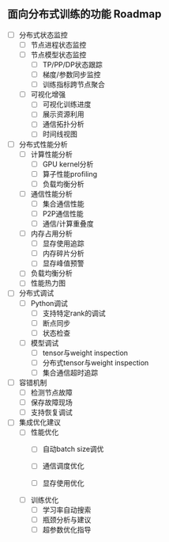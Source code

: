 ## 面向分布式训练的功能 Roadmap

* [ ] 分布式状态监控
    - [ ] 节点进程状态监控
    - [ ] 节点模型状态监控
        - [ ] TP/PP/DP状态跟踪
        - [ ] 梯度/参数同步监控
        - [ ] 训练指标跨节点聚合
    - [ ] 可视化增强
        - [ ] 可视化训练进度
        - [ ] 展示资源利用
        - [ ] 通信拓扑分析
        - [ ] 时间线视图

* [ ] 分布式性能分析
    - [ ] 计算性能分析
      - [ ] GPU kernel分析
      - [ ] 算子性能profiling
      - [ ] 负载均衡分析  
    - [ ] 通信性能分析
      - [ ] 集合通信性能
      - [ ] P2P通信性能
      - [ ] 通信/计算重叠度
    - [ ] 内存占用分析
      - [ ] 显存使用追踪
      - [ ] 内存碎片分析
      - [ ] 显存峰值预警
    - [ ] 负载均衡分析
    - [ ] 性能热力图

* [ ] 分布式调试
    - [ ] Python调试
      - [ ] 支持特定rank的调试
      - [ ] 断点同步
      - [ ] 状态检查
    - [ ] 模型调试
      - [ ] tensor与weight inspection
      - [ ] 分布式tensor与weight inspection
      - [ ] 集合通信超时追踪

* [ ] 容错机制
    - [ ] 检测节点故障
    - [ ] 保存故障现场
    - [ ] 支持恢复调试

* [ ] 集成优化建议
  + [ ] 性能优化
      - [ ] 自动batch size调优
      - [ ] 通信调度优化
      - [ ] 显存使用优化
      

  + [ ] 训练优化
      - [ ] 学习率自动搜索
      - [ ] 瓶颈分析与建议
      - [ ] 超参数优化指导